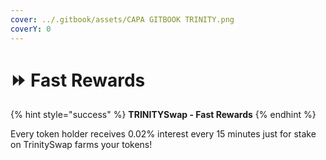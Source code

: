 ```yaml
---
cover: ../.gitbook/assets/CAPA GITBOOK TRINITY.png
coverY: 0
---
```


# ⏩ Fast Rewards

{% hint style="success" %}
**TRINITYSwap - Fast Rewards**
{% endhint %}

Every token holder receives 0.02% interest every 15 minutes just for stake on TrinitySwap farms your tokens!
